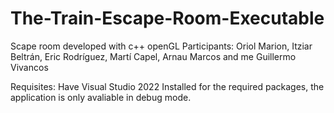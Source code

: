 # The-Train-Escape-Room-Executable
Scape room developed with c++ openGL
Participants: Oriol Marion, Itziar Beltrán, Eric Rodríguez, Martí Capel, Arnau Marcos and me Guillermo Vivancos

Requisites: Have Visual Studio 2022 Installed for the required packages, the application is only avaliable in debug mode.

